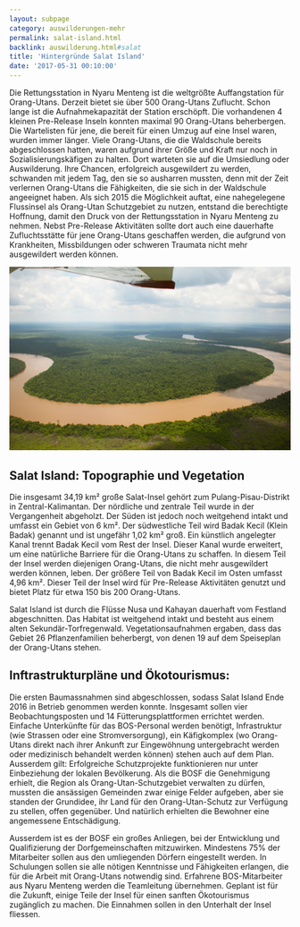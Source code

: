 ```yaml
---
layout: subpage
category: auswilderungen-mehr
permalink: salat-island.html
backlink: auswilderung.html#salat
title: 'Hintergründe Salat Island'
date: '2017-05-31 00:10:00'
---
```

Die Rettungsstation in Nyaru Menteng ist die weltgrößte Auffangstation für Orang-Utans. Derzeit bietet sie über 500 Orang-Utans Zuflucht. Schon lange ist die Aufnahmekapazität der Station erschöpft. Die vorhandenen 4 kleinen Pre-Release Inseln konnten maximal 90 Orang-Utans beherbergen. Die Wartelisten für jene, die bereit für einen Umzug auf eine Insel waren, wurden immer länger. Viele Orang-Utans, die die Waldschule bereits abgeschlossen hatten, waren aufgrund ihrer Größe und Kraft nur noch in Sozialisierungskäfigen zu halten. Dort warteten sie auf die Umsiedlung oder Auswilderung. Ihre Chancen, erfolgreich ausgewildert zu werden, schwanden mit jedem Tag, den sie so ausharren mussten, denn mit der Zeit verlernen Orang-Utans die Fähigkeiten, die sie sich in der Waldschule angeeignet haben. Als sich 2015 die Möglichkeit auftat, eine nahegelegene Flussinsel als Orang-Utan Schutzgebiet zu nutzen, entstand die berechtigte Hoffnung, damit den Druck von der Rettungsstation in Nyaru Menteng zu nehmen. Nebst Pre-Release Aktivitäten sollte dort auch eine dauerhafte Zufluchtsstätte für jene Orang-Utans geschaffen werden, die aufgrund von Krankheiten, Missbildungen oder schweren Traumata nicht mehr ausgewildert werden können.

![](uploads/2017/03/06/3.jpg)


## Salat Island: Topographie und Vegetation

Die insgesamt 34,19 km² große Salat-Insel gehört zum Pulang-Pisau-Distrikt in Zentral-Kalimantan. Der nördliche und zentrale Teil wurde in der Vergangenheit abgeholzt. Der Süden ist jedoch noch weitgehend intakt und umfasst ein Gebiet von 6 km². Der südwestliche Teil wird Badak Kecil (Klein Badak) genannt und ist ungefähr 1,02 km² groß. Ein künstlich angelegter Kanal trennt Badak Kecil vom Rest der Insel. Dieser Kanal wurde erweitert, um eine natürliche Barriere für die Orang-Utans zu schaffen. In diesem Teil der Insel werden diejenigen Orang-Utans, die nicht mehr ausgewildert werden können, leben. Der größere Teil von Badak Kecil im Osten umfasst 4,96 km². Dieser Teil der Insel wird für Pre-Release Aktivitäten genutzt und bietet Platz für etwa 150 bis 200 Orang-Utans.

Salat Island ist durch die Flüsse Nusa und Kahayan dauerhaft vom Festland abgeschnitten. Das Habitat ist weitgehend intakt und besteht aus einem alten Sekundär-Torfregenwald. Vegetationsaufnahmen ergaben, dass das Gebiet 26 Pflanzenfamilien beherbergt, von denen 19 auf dem Speiseplan der Orang-Utans stehen.




## Inftrastrukturpläne und Ökotourismus:


Die ersten Baumassnahmen sind abgeschlossen, sodass Salat Island Ende 2016 in Betrieb genommen werden konnte. Insgesamt sollen vier Beobachtungsposten und 14 Fütterungsplattformen errichtet werden. Einfache Unterkünfte für das BOS-Personal werden benötigt, Infrastruktur (wie Strassen oder eine Stromversorgung), ein Käfigkomplex (wo Orang-Utans direkt nach ihrer Ankunft zur Eingewöhnung untergebracht werden oder medizinisch behandelt werden können) stehen auch auf dem Plan. Ausserdem gilt: Erfolgreiche Schutzprojekte funktionieren nur unter Einbeziehung der lokalen Bevölkerung. Als die BOSF die Genehmigung erhielt, die Region als Orang-Utan-Schutzgebiet verwalten zu dürfen, mussten die ansässigen Gemeinden zwar einige Felder aufgeben, aber sie standen der Grundidee, ihr Land für den Orang-Utan-Schutz zur Verfügung zu stellen, offen gegenüber. Und natürlich erhielten die Bewohner eine angemessene Entschädigung.



Ausserdem ist es der BOSF ein großes Anliegen, bei der Entwicklung und Qualifizierung der Dorfgemeinschaften mitzuwirken. Mindestens 75% der Mitarbeiter sollen aus den umliegenden Dörfern eingestellt werden. In Schulungen sollen sie alle nötigen Kenntnisse und Fähigkeiten erlangen, die für die Arbeit mit Orang-Utans notwendig sind. Erfahrene BOS-Mitarbeiter aus Nyaru Menteng werden die Teamleitung übernehmen. Geplant ist für die Zukunft, einige Teile der Insel für einen sanften Ökotourismus zugänglich zu machen. Die Einnahmen sollen in den Unterhalt der Insel fliessen.


